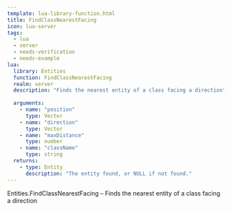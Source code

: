 ```yaml
---
template: lua-library-function.html
title: FindClassNearestFacing
icon: lua-server
tags:
  - lua
  - server
  - needs-verification
  - needs-example
lua:
  library: Entities
  function: FindClassNearestFacing
  realm: server
  description: "Finds the nearest entity of a class facing a direction"
  
  arguments:
    - name: "position"
      type: Vector
    - name: "direction"
      type: Vector
    - name: "maxDistance"
      type: number
    - name: "className"
      type: string
  returns:
    - type: Entity
      description: "The entity found, or NULL if not found."
---
```


<div class="lua__search__keywords">
Entities.FindClassNearestFacing &#x2013; Finds the nearest entity of a class facing a direction
</div>
